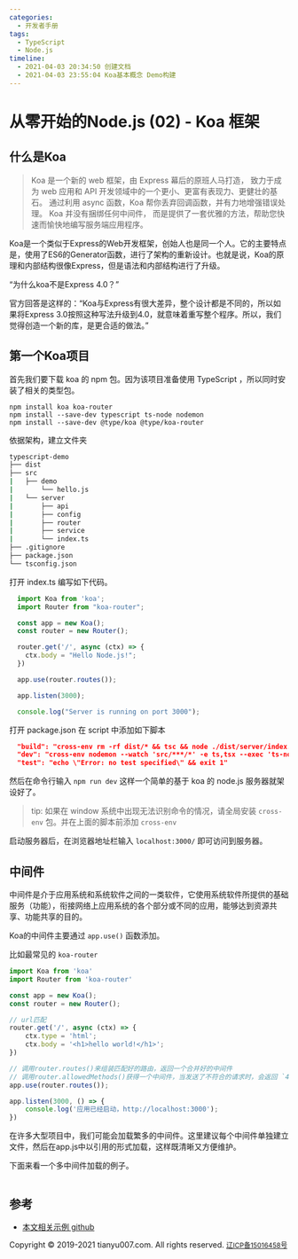 ```yaml
---
categories:
  - 开发者手册
tags:
  - TypeScript
  - Node.js
timeline:
  - 2021-04-03 20:34:50 创建文档
  - 2021-04-03 23:55:04 Koa基本概念 Demo构建
---
```


# 从零开始的Node.js (02) - Koa 框架

## 什么是Koa
> Koa 是一个新的 web 框架，由 Express 幕后的原班人马打造， 致力于成为 web 应用和 API 开发领域中的一个更小、更富有表现力、更健壮的基石。 通过利用 async 函数，Koa 帮你丢弃回调函数，并有力地增强错误处理。 Koa 并没有捆绑任何中间件， 而是提供了一套优雅的方法，帮助您快速而愉快地编写服务端应用程序。

Koa是一个类似于Express的Web开发框架，创始人也是同一个人。它的主要特点是，使用了ES6的Generator函数，进行了架构的重新设计。也就是说，Koa的原理和内部结构很像Express，但是语法和内部结构进行了升级。

“为什么koa不是Express 4.0？”

官方回答是这样的：“Koa与Express有很大差异，整个设计都是不同的，所以如果将Express 3.0按照这种写法升级到4.0，就意味着重写整个程序。所以，我们觉得创造一个新的库，是更合适的做法。”

## 第一个Koa项目

首先我们要下载 koa 的 npm 包。因为该项目准备使用 TypeScript ，所以同时安装了相关的类型包。

```shell
npm install koa koa-router
npm install --save-dev typescript ts-node nodemon
npm install --save-dev @type/koa @type/koa-router
```

依据架构，建立文件夹

```bash
typescript-demo
├── dist
├── src
|   ├── demo
|       └── hello.js
|   └── server
|       ├── api
|       ├── config
|       ├── router
|       ├── service
|       └── index.ts
├── .gitignore
├── package.json
└── tsconfig.json
```

打开 index.ts 编写如下代码。

```ts
  import Koa from 'koa';
  import Router from "koa-router";

  const app = new Koa();
  const router = new Router();

  router.get('/', async (ctx) => {
    ctx.body = "Hello Node.js!";
  })

  app.use(router.routes());

  app.listen(3000);

  console.log("Server is running on port 3000");
```

打开 package.json 在 script 中添加如下脚本

```json
  "build": "cross-env rm -rf dist/* && tsc && node ./dist/server/index.js",
  "dev": "cross-env nodemon --watch 'src/***/*' -e ts,tsx --exec 'ts-node' ./src/server/index.ts",
  "test": "echo \"Error: no test specified\" && exit 1"
```

然后在命令行输入 `npm run dev` 这样一个简单的基于 koa 的 node.js 服务器就架设好了。

>tip: 如果在 window 系统中出现无法识别命令的情况，请全局安装 `cross-env` 包。并在上面的脚本前添加 `cross-env`

启动服务器后，在浏览器地址栏输入 `localhost:3000/` 即可访问到服务器。

## 中间件
中间件是介于应用系统和系统软件之间的一类软件，它使用系统软件所提供的基础服务（功能），衔接网络上应用系统的各个部分或不同的应用，能够达到资源共享、功能共享的目的。

Koa的中间件主要通过 `app.use()` 函数添加。

比如最常见的 `koa-router`

```ts
import Koa from 'koa'
import Router from 'koa-router'

const app = new Koa();
const router = new Router();

// url匹配
router.get('/', async (ctx) => {
    ctx.type = 'html';
    ctx.body = '<h1>hello world!</h1>';
})

// 调用router.routes()来组装匹配好的路由，返回一个合并好的中间件
// 调用router.allowedMethods()获得一个中间件，当发送了不符合的请求时，会返回 `405 Method Not Allowed` 或 `501 Not Implemented`
app.use(router.routes());

app.listen(3000, () => {
    console.log('应用已经启动，http://localhost:3000');
})
```

在许多大型项目中，我们可能会加载繁多的中间件。这里建议每个中间件单独建立文件，然后在app.js中以引用的形式加载，这样既清晰又方便维护。

下面来看一个多中间件加载的例子。
```ts

```

## 参考
- [本文相关示例 github](https://github.com/tianyu666/typescript-demo)


<footer>
  <nav class="navbar-fixed-bottom text-center navbar-default">
    <text style="font-size: 14px;">Copyright © 2019-2021 tianyu007.com. All rights reserved. </text>
    <a href="https://beian.miit.gov.cn" style="font-size: 12px;">辽ICP备15016458号</a>
    <script type="text/javascript">
      var cnzz_protocol = (("https:" == document.location.protocol) ? "https://" : "http://");
      document.write(unescape("%3Cspan id='cnzz_stat_icon_1258928019'%3E%3C/span%3E%3Cscript src='" + cnzz_protocol + "s11.cnzz.com/z_stat.php%3Fid%3D1258928019%26show%3Dpic' type='text/javascript'%3E%3C/script%3E"));
    </script>
  </nav>
</footer>
